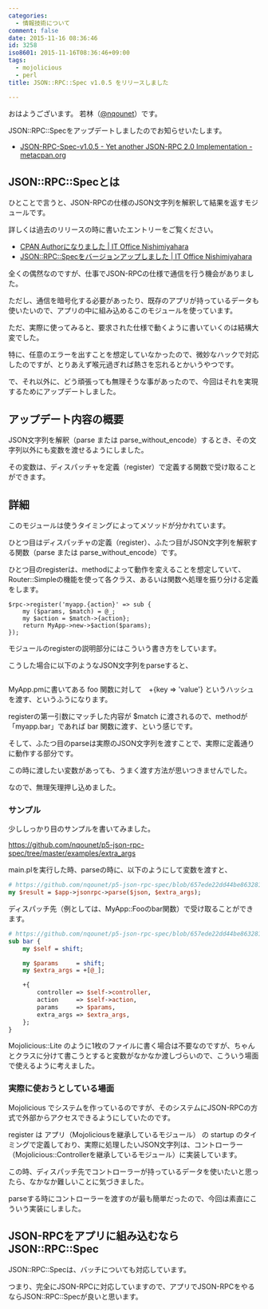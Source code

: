 ```yaml
---
categories:
  - 情報技術について
comment: false
date: 2015-11-16 08:36:46
id: 3258
iso8601: 2015-11-16T08:36:46+09:00
tags:
  - mojolicious
  - perl
title: JSON::RPC::Spec v1.0.5 をリリースしました

---
```


<p>おはようございます。
若林（<a href="https://twitter.com/nqounet">@nqounet</a>）です。</p>

<p>JSON::RPC::Specをアップデートしましたのでお知らせいたします。</p>

<ul>
<li><a href="https://metacpan.org/release/NQOUNET/JSON-RPC-Spec-v1.0.5">JSON-RPC-Spec-v1.0.5 - Yet another JSON-RPC 2.0 Implementation - metacpan.org</a></li>
</ul>



<h2>JSON::RPC::Specとは</h2>

<p>ひとことで言うと、JSON-RPCの仕様のJSON文字列を解釈して結果を返すモジュールです。</p>

<p>詳しくは過去のリリースの時に書いたエントリーをご覧ください。</p>

<ul>
<li><a href="https://www.nqou.net/2014/08/14/122638">CPAN Authorになりました | IT Office Nishimiyahara</a></li>
<li><a href="https://www.nqou.net/2014/08/14/221829">JSON::RPC::Specをバージョンアップしました | IT Office Nishimiyahara</a></li>
</ul>

<p>全くの偶然なのですが、仕事でJSON-RPCの仕様で通信を行う機会がありました。</p>

<p>ただし、通信を暗号化する必要があったり、既存のアプリが持っているデータも使いたいので、アプリの中に組み込めるこのモジュールを使っています。</p>

<p>ただ、実際に使ってみると、要求された仕様で動くように書いていくのは結構大変でした。</p>

<p>特に、任意のエラーを出すことを想定していなかったので、微妙なハックで対応したのですが、とりあえず喉元過ぎれば熱さを忘れるとかいうやつです。</p>

<p>で、それ以外に、どう頑張っても無理そうな事があったので、今回はそれを実現するためにアップデートしました。</p>

<h2>アップデート内容の概要</h2>

<p>JSON文字列を解釈（parse または parse_without_encode）するとき、その文字列以外にも変数を渡せるようにしました。</p>

<p>その変数は、ディスパッチャを定義（register）で定義する関数で受け取ることができます。</p>

<h2>詳細</h2>

<p>このモジュールは使うタイミングによってメソッドが分かれています。</p>

<p>ひとつ目はディスパッチャの定義（register）、ふたつ目がJSON文字列を解釈する関数（parse または parse_without_encode）です。</p>

<p>ひとつ目のregisterは、methodによって動作を変えることを想定していて、Router::Simpleの機能を使って各クラス、あるいは関数へ処理を振り分ける定義をします。</p>

```# method matching via Router::Simple
$rpc->register('myapp.{action}' => sub {
    my ($params, $match) = @_;
    my $action = $match->{action};
    return MyApp->new->$action($params);
});
```

<p>モジュールのregisterの説明部分にはこういう書き方をしています。</p>

<p>こうした場合に以下のようなJSON文字列をparseすると、</p>

```{"jsonrpc":"2.0","method":"myapp.foo","params":{"key":"value"},"id":"1"}
```

<p>MyApp.pmに書いてある foo 関数に対して　+{key => 'value'} というハッシュを渡す、というふうになります。</p>

<p>registerの第一引数にマッチした内容が $match に渡されるので、methodが「myapp.bar」であれば bar 関数に渡す、という感じです。</p>

<p>そして、ふたつ目のparseは実際のJSON文字列を渡すことで、実際に定義通りに動作する部分です。</p>

<p>この時に渡したい変数があっても、うまく渡す方法が思いつきませんでした。</p>

<p>なので、無理矢理押し込めました。</p>

<h3>サンプル</h3>

<p>少ししっかり目のサンプルを書いてみました。</p>

<p><a href="https://github.com/nqounet/p5-json-rpc-spec/tree/master/examples/extra_args">https://github.com/nqounet/p5-json-rpc-spec/tree/master/examples/extra_args</a></p>

<p>main.plを実行した時、parseの時に、以下のようにして変数を渡すと、</p>

```perl
# https://github.com/nqounet/p5-json-rpc-spec/blob/657ede22dd44be863281e8775602ce7c1e8d20c2/examples/extra_args/main.pl#L25
my $result = $app->jsonrpc->parse($json, $extra_args);
```


<p>ディスパッチ先（例としては、MyApp::Fooのbar関数）で受け取ることができます。</p>

```perl
# https://github.com/nqounet/p5-json-rpc-spec/blob/657ede22dd44be863281e8775602ce7c1e8d20c2/examples/extra_args/lib/MyApp/Foo.pm#L10-L22
sub bar {
    my $self = shift;

    my $params     = shift;
    my $extra_args = +[@_];

    +{
        controller => $self->controller,
        action     => $self->action,
        params     => $params,
        extra_args => $extra_args,
    };
}
```


<p>Mojolicious::Lite のように1枚のファイルに書く場合は不要なのですが、ちゃんとクラスに分けて書こうとすると変数がなかなか渡しづらいので、こういう場面で使えるように考えました。</p>

<h3>実際に使おうとしている場面</h3>

<p>Mojolicious でシステムを作っているのですが、そのシステムにJSON-RPCの方式で外部からアクセスできるようにしていたのです。</p>

<p>register は アプリ（Mojoliciousを継承しているモジュール） の startup のタイミングで定義しており、実際に処理したいJSON文字列は、コントローラー（Mojolicious::Controllerを継承しているモジュール）に実装しています。</p>

<p>この時、ディスパッチ先でコントローラーが持っているデータを使いたいと思ったら、なかなか難しいことに気づきました。</p>

<p>parseする時にコントローラーを渡すのが最も簡単だったので、今回は素直にこういう実装にしました。</p>

<h2>JSON-RPCをアプリに組み込むならJSON::RPC::Spec</h2>

<p>JSON::RPC::Specは、バッチについても対応しています。</p>

<p>つまり、完全にJSON-RPCに対応していますので、アプリでJSON-RPCをやるならJSON::RPC::Specが良いと思います。</p>
    	